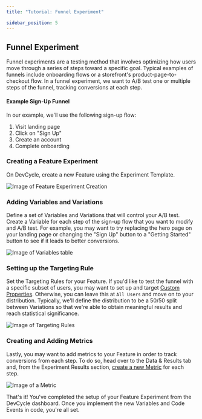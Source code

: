 ```yaml
---
title: "Tutorial: Funnel Experiment"

sidebar_position: 5
---
```


## Funnel Experiment

Funnel experiments are a testing method that involves optimizing how users move through a series of steps toward a specific goal. Typical examples of funnels include onboarding flows or a storefront's product-page-to-checkout flow. In a funnel experiment, we want to A/B test one or multiple steps of the funnel, tracking conversions at each step.

#### Example Sign-Up Funnel

In our example, we'll use the following sign-up flow:
1. Visit landing page
2. Click on "Sign Up"
3. Create an account
4. Complete onboarding

### Creating a Feature Experiment

On DevCycle, create a new Feature using the Experiment Template.

![Image of Feature Experiment Creation](/experimentation-feature-create.png)

### Adding Variables and Variations

Define a set of Variables and Variations that will control your A/B test. Create a Variable for each step of the sign-up flow that you want to modify and A/B test. For example, you may want to try replacing the hero page on your landing page or changing the "Sign Up" button to a "Getting Started" button to see if it leads to better conversions.

![Image of Variables table](/experimentation-variables-table.png)

### Setting up the Targeting Rule

Set the Targeting Rules for your Feature. If you'd like to test the funnel with a specific subset of users, you may want to set up and target [Custom Properties](/platform/feature-flags/targeting/custom-properties). Otherwise, you can leave this at `All Users` and move on to your distribution. Typically, we'll define the distribution to be a 50/50 split between Variations so that we're able to obtain meaningful results and reach statistical significance.

![Image of Targeting Rules](/experimentation-targeting-rule-5050.png)

### Creating and Adding Metrics

Lastly, you may want to add metrics to your Feature in order to track conversions from each step. To do so, head over to the Data & Results tab and, from the Experiment Results section, [create a new Metric](/platform/experimentation/creating-and-managing-metrics) for each step.

![Image of a Metric](/experimentation-metrics-table.png)

That's it! You've completed the setup of your Feature Experiment from the DevCycle dashboard. Once you implement the new Variables and Code Events in code, you're all set.